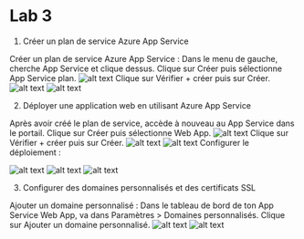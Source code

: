 # Lab 3
1. Créer un plan de service Azure App Service

Créer un plan de service Azure App Service :
Dans le menu de gauche, cherche App Service et clique dessus.
Clique sur Créer puis sélectionne App Service plan.
![alt text](<Capture d’écran 2024-10-02 à 13.52.08.png>)
Clique sur Vérifier + créer puis sur Créer.
![alt text](<Capture d’écran 2024-10-02 à 13.52.55.png>)
![alt text](<Capture d’écran 2024-10-02 à 13.53.32.png>)

2. Déployer une application web en utilisant Azure App Service

Après avoir créé le plan de service, accède à nouveau au App Service dans le portail.
Clique sur Créer puis sélectionne Web App.
![alt text](<Capture d’écran 2024-10-02 à 13.44.20.png>)
Clique sur Vérifier + créer puis sur Créer.
![alt text](<Capture d’écran 2024-10-02 à 13.47.04.png>)
![alt text](<Capture d’écran 2024-10-02 à 13.48.30.png>)
Configurer le déploiement :

![alt text](<Capture d’écran 2024-10-02 à 13.56.13.png>)
![alt text](<Capture d’écran 2024-10-02 à 13.57.36.png>)
![alt text](<Capture d’écran 2024-10-02 à 13.58.26.png>)

3. Configurer des domaines personnalisés et des certificats SSL

Ajouter un domaine personnalisé :
Dans le tableau de bord de ton App Service Web App, va dans Paramètres > Domaines personnalisés.
Clique sur Ajouter un domaine personnalisé.
![alt text](<Capture d’écran 2024-10-02 à 14.01.35.png>)
![alt text](<Capture d’écran 2024-10-02 à 14.03.36.png>)
